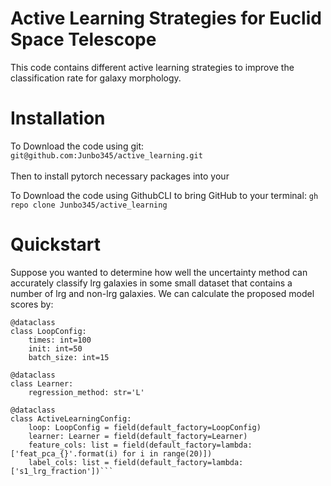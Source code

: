 # **Active Learning Strategies for Euclid Space Telescope**


This code contains different active learning strategies to improve the classification rate for galaxy morphology.

# Installation

To Download the code using git: ```git@github.com:Junbo345/active_learning.git``` <br/>
<br/>
Then to install pytorch necessary packages into your 

To Download the code using GithubCLI to bring GitHub to your terminal: ```gh repo clone Junbo345/active_learning```

# Quickstart

Suppose you wanted to determine how well the uncertainty method can accurately classify lrg galaxies in some small dataset that contains a number of lrg and non-lrg galaxies. We can calculate the proposed model scores by: <br/>

```
@dataclass
class LoopConfig:
    times: int=100
    init: int=50
    batch_size: int=15

@dataclass
class Learner:
    regression_method: str='L'

@dataclass
class ActiveLearningConfig:
    loop: LoopConfig = field(default_factory=LoopConfig)
    learner: Learner = field(default_factory=Learner)
    feature_cols: list = field(default_factory=lambda: ['feat_pca_{}'.format(i) for i in range(20)])
    label_cols: list = field(default_factory=lambda: ['s1_lrg_fraction'])```
